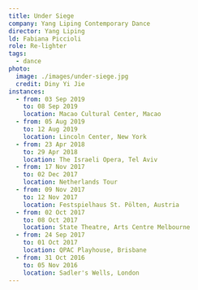 ```yaml
---
title: Under Siege
company: Yang Liping Contemporary Dance
director: Yang Liping
ld: Fabiana Piccioli
role: Re-lighter
tags:
  - dance
photo:
  image: ./images/under-siege.jpg
  credit: Diny Yi Jie
instances:
  - from: 03 Sep 2019
    to: 08 Sep 2019
    location: Macao Cultural Center, Macao
  - from: 05 Aug 2019
    to: 12 Aug 2019
    location: Lincoln Center, New York
  - from: 23 Apr 2018
    to: 29 Apr 2018
    location: The Israeli Opera, Tel Aviv
  - from: 17 Nov 2017
    to: 02 Dec 2017
    location: Netherlands Tour
  - from: 09 Nov 2017
    to: 12 Nov 2017
    location: Festspielhaus St. Pölten, Austria
  - from: 02 Oct 2017
    to: 08 Oct 2017
    location: State Theatre, Arts Centre Melbourne
  - from: 24 Sep 2017
    to: 01 Oct 2017
    location: QPAC Playhouse, Brisbane
  - from: 31 Oct 2016
    to: 05 Nov 2016
    location: Sadler's Wells, London
---
```

